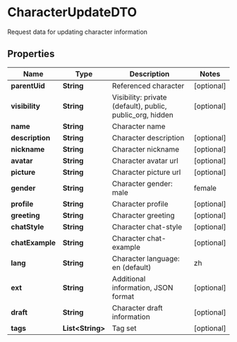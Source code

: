 

# CharacterUpdateDTO

Request data for updating character information

## Properties

| Name | Type | Description | Notes |
|------------ | ------------- | ------------- | -------------|
|**parentUid** | **String** | Referenced character |  [optional] |
|**visibility** | **String** | Visibility: private (default), public, public_org, hidden |  [optional] |
|**name** | **String** | Character name |  |
|**description** | **String** | Character description |  [optional] |
|**nickname** | **String** | Character nickname |  [optional] |
|**avatar** | **String** | Character avatar url |  [optional] |
|**picture** | **String** | Character picture url |  [optional] |
|**gender** | **String** | Character gender: male | female | other |  [optional] |
|**profile** | **String** | Character profile |  [optional] |
|**greeting** | **String** | Character greeting |  [optional] |
|**chatStyle** | **String** | Character chat-style |  [optional] |
|**chatExample** | **String** | Character chat-example |  [optional] |
|**lang** | **String** | Character language: en (default) | zh | ... |  [optional] |
|**ext** | **String** | Additional information, JSON format |  [optional] |
|**draft** | **String** | Character draft information |  [optional] |
|**tags** | **List&lt;String&gt;** | Tag set |  [optional] |



